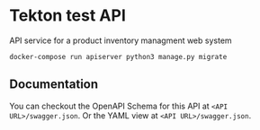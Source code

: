 # Tekton test API

API service for a product inventory managment web system

```
docker-compose run apiserver python3 manage.py migrate
```

## Documentation

You can checkout the OpenAPI Schema for this API at `<API URL>/swagger.json`. Or the YAML view at `<API URL>/swagger.json`.